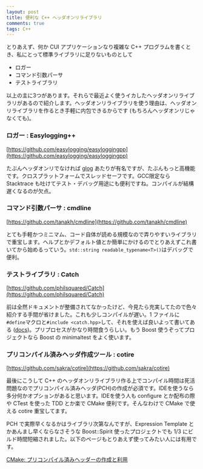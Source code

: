 ```yaml
---
layout: post
title: 便利な C++ ヘッダオンリライブラリ
comments: true
tags: C++
---
```

とりあえず、何か CUI アプリケーションなり複雑な C++ プログラムを書くとき、私にとって標準ライブラリに足りないものとして

+ ロガー
+ コマンド引数パーサ
+ テストライブラリ

以上の主に3つがあります。それらで最近よく使うイカしたヘッダオンリライブラリがあるので紹介します。ヘッダオンリライブラリを使う理由は、ヘッダオンリライブラリを作るとき手軽に内包できるからです (もちろんヘッダオンリじゃなくても)。

### ロガー : Easylogging++

[https://github.com/easylogging/easyloggingpp](https://github.com/easylogging/easyloggingpp)

たぶんヘッダオンリでなければ [glog](https://github.com/google/glog) あたりが有名ですが、たぶんもっと高機能です。クロスプラットフォームでスレッドセーフです。GCC限定なら Stacktrace も吐けてテスト・デバッグ用途にも便利ですね。コンパイルが結構遅くなるのが欠点。

### コマンド引数パーサ : cmdline

[https://github.com/tanakh/cmdline](https://github.com/tanakh/cmdline)

とても手軽かつミニマム、コード自体が読める規模なので弄りやすいライブラリで重宝します。ヘルプとかデフォルト値とか簡単にかけるのでとりあえずこれ書いてから始めるっていう。``std::string readable_typename<T>()``はデバッグで便利。


### テストライブラリ : Catch

[https://github.com/philsquared/Catch](https://github.com/philsquared/Catch)

前は全然ドキュメントが整備されてなかったけど、今見たら充実してたので色々紹介する手間が省けました。これも少しコンパイルが遅い。1 ファイルに``#define``マクロと``#include <catch.hpp>``して、それを使えば良いよって書いてある ([docs](https://github.com/philsquared/Catch/blob/master/docs/slow-compiles.md))。プリプロセスがかなり時間食うらしい。もう Boost 使うぞってプロジェクトなら Boost の minimaltest をよく使います。


### プリコンパイル済みヘッダ作成ツール : cotire

[https://github.com/sakra/cotire](https://github.com/sakra/cotire)

最後にこうして C++ のヘッダオンリライブラリ作る上でコンパイル時間は死活問題なのでプリコンパイル済みヘッダ(PCH)の作成が必須です。IDEを使うなら多分何かオプションがあると思います。IDEを使う人も configure とか配布の際や CTest を使った TDD とか楽で CMake 便利です。そんなわけで CMake で使える cotire 重宝してます。

PCH で実際早くなるかはライブラリ次第なんですが、Expression Template とかあんまし早くならなさそうな Boost::Spirit 使ったプロジェクトでも 1/3 にビルド時間短縮されました。以下のページもとりあえず使ってみたい人には有用です。

[CMake: プリコンパイル済みヘッダーの作成と利用](http://qiita.com/mrk_21/items/264f6135679239ff018a)
